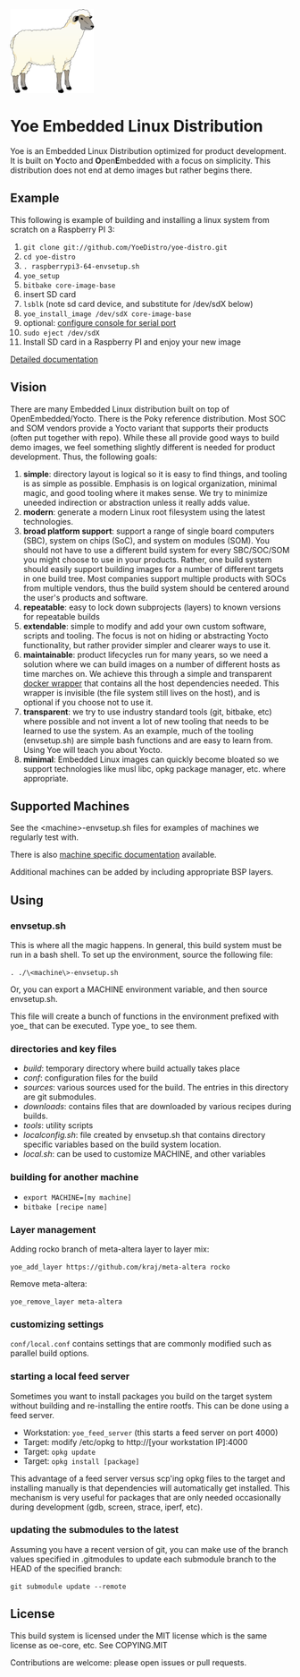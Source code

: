 <img src="docs/yoe.png?raw=true" width="150">

# Yoe Embedded Linux Distribution

Yoe is an Embedded Linux Distribution optimized for product development.
It is built on **Y**octo and **O**pen**E**mbedded with a focus on simplicity.
This distribution does not end at demo images but rather begins there.

## Example

This following is example of building and installing a linux system from
scratch on a Raspberry PI 3:

1. `git clone git://github.com/YoeDistro/yoe-distro.git`
1. `cd yoe-distro`
1. `. raspberrypi3-64-envsetup.sh`
1. `yoe_setup`
1. `bitbake core-image-base`
1. insert SD card
1. `lsblk` (note sd card device, and substitute for /dev/sdX below)
1. `yoe_install_image /dev/sdX core-image-base`
1. optional: [configure console for serial port](docs/raspberrypi.md)
1. `sudo eject /dev/sdX`
1. Install SD card in a Raspberry PI and enjoy your new image

[Detailed documentation](docs/README.md)

## Vision

There are many Embedded Linux distribution built on top of OpenEmbedded/Yocto.
There is the Poky reference distribution. Most SOC and SOM vendors provide
a Yocto variant that supports their products (often put together with repo).
While these all provide good ways to build demo images, we feel something
slightly different is needed for product development. Thus, the following
goals:

1. **simple**: directory layout is logical so it is easy to find things, and tooling
   is as simple as possible. Emphasis is on logical organization, minimal magic, and good
   tooling where it makes sense. We try to minimize uneeded indirection or abstraction
   unless it really adds value.
1. **modern**: generate a modern Linux root filesystem using the latest technologies.
1. **broad platform support**: support a range of single board computers (SBC), system on
   chips (SoC), and system on modules (SOM). You should not have to use a different
   build system for every SBC/SOC/SOM you might choose to use in your products.
   Rather, one build system should easily support building images for a number of
   different targets in one build tree. Most companies support multiple products with
   SOCs from multiple vendors, thus the build system should be centered around the user's
   products and software.
1. **repeatable**: easy to lock down subprojects (layers) to known versions for
   repeatable builds
1. **extendable**: simple to modify and add your own custom software, scripts and tooling.
   The focus is not on hiding or abstracting Yocto functionality, but rather provider simpler
   and clearer ways to use it.
1. **maintainable**: product lifecycles run for many years, so we need a solution where
   we can build images on a number of different hosts as time marches on. We achieve this
   through a simple and transparent [docker wrapper](docs/docker.md) that contains all
   the host dependencies needed. This wrapper is invisible (the file system still
   lives on the host), and is optional if you choose not to use it.
1. **transparent**: we try to use industry standard tools (git, bitbake, etc) where possible
   and not invent a lot of new tooling that needs to be learned to use the system.
   As an example, much of the tooling (envsetup.sh) are simple bash functions and are easy
   to learn from. Using Yoe will teach you about Yocto.
1. **minimal**: Embedded Linux images can quickly become bloated so we support technologies
   like musl libc, opkg package manager, etc. where appropriate.

## Supported Machines

See the \<machine\>-envsetup.sh files for examples of machines we regularly test with.

There is also [machine specific documentation](docs/README.md#machine-documentation)
available.

Additional machines can be added by including appropriate BSP layers.

## Using

### envsetup.sh

This is where all the magic happens. In general, this build system
must be run in a bash shell. To set up the environment, source the following file:

`. ./\<machine\>-envsetup.sh`

Or, you can export a MACHINE environment variable, and then source envsetup.sh.

This file will create a bunch of functions in the environment
prefixed with yoe\_ that can be executed. Type yoe\_ <tab><tab>
to see them.

### directories and key files

- _build_: temporary directory where build actually takes place
- _conf_: configuration files for the build
- _sources_: various sources used for the build. The entries
  in this directory are git submodules.
- _downloads_: contains files that are downloaded by various
  recipes during builds.
- _tools_: utility scripts
- _localconfig.sh_: file created by envsetup.sh that contains
  directory specific variables based on the build system location.
- _local.sh_: can be used to customize MACHINE, and other variables

### building for another machine

- `export MACHINE=[my machine]`
- `bitbake [recipe name]`

### Layer management

Adding rocko branch of meta-altera layer to layer mix:

`yoe_add_layer https://github.com/kraj/meta-altera rocko`

Remove meta-altera:

`yoe_remove_layer meta-altera`

### customizing settings

`conf/local.conf` contains settings that are commonly modified such
as parallel build options.

### starting a local feed server

Sometimes you want to install packages you build on the target system
without building and re-installing the entire rootfs. This can be done
using a feed server.

- Workstation: `yoe_feed_server` (this starts a feed server on port 4000)
- Target: modify /etc/opkg to http://[your workstation IP]:4000
- Target: `opkg update`
- Target: `opkg install [package]`

This advantage of a feed server versus scp'ing opkg files to the target
and installing manually is that dependencies will automatically get installed.
This mechanism is very useful for packages that are only needed occasionally
during development (gdb, screen, strace, iperf, etc).

### updating the submodules to the latest

Assuming you have a recent version of git, you can make use of the branch
values specified in .gitmodules to update each submodule branch to the
HEAD of the specified branch:

`git submodule update --remote`

## License

This build system is licensed under the MIT license which is the
same license as oe-core, etc. See COPYING.MIT

Contributions are welcome: please open issues or pull requests.

